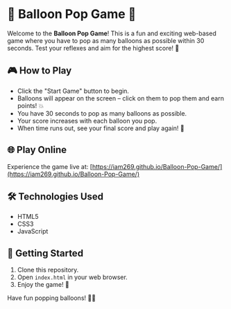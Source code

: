 # 🎈 Balloon Pop Game 🎈

Welcome to the **Balloon Pop Game**! This is a fun and exciting web-based game where you have to pop as many balloons as possible within 30 seconds. Test your reflexes and aim for the highest score! 🎯

## 🎮 How to Play
- Click the "Start Game" button to begin.
- Balloons will appear on the screen – click on them to pop them and earn points! 💥
- You have 30 seconds to pop as many balloons as possible.
- Your score increases with each balloon you pop.
- When time runs out, see your final score and play again! 🔄

## 🌐 Play Online
Experience the game live at: [https://iam269.github.io/Balloon-Pop-Game/](https://iam269.github.io/Balloon-Pop-Game/)

## 🛠️ Technologies Used
- HTML5
- CSS3
- JavaScript

## 🚀 Getting Started
1. Clone this repository.
2. Open `index.html` in your web browser.
3. Enjoy the game! 🎉

Have fun popping balloons! 🎈✨